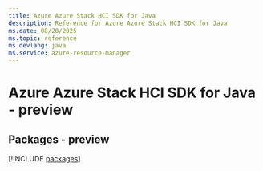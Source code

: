 ```yaml
---
title: Azure Azure Stack HCI SDK for Java
description: Reference for Azure Azure Stack HCI SDK for Java
ms.date: 08/20/2025
ms.topic: reference
ms.devlang: java
ms.service: azure-resource-manager
---
```

# Azure Azure Stack HCI SDK for Java - preview
## Packages - preview
[!INCLUDE [packages](azure-stack-hci-index.md)]
